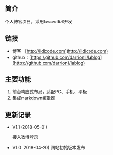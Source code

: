 ## 简介

个人博客项目，采用lavavel5.6开发


## 链接

- 博客：[http://lidicode.com](http://lidicode.com)
- github：[https://github.com/darrionli/lablog](https://github.com/darrionli/lablog)


## 主要功能

1. 前台响应式布局，适配PC、手机、平板
2. 集成markdown编辑器


## 更新记录

- V1.1 (2018-05-01)

  接入微博登录

- V1.0 (2018-04-20)
  网站初始版本发布